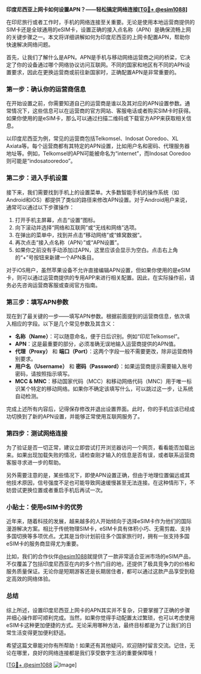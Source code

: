**印度尼西亚上网卡如何设置APN？——轻松搞定网络连接[[TG💪+ @esim1088](https://t.me/s/esim1088)]**

在印尼旅行或者工作时，手机的网络连接至关重要。无论是使用本地运营商提供的SIM卡还是全球通用的eSIM卡，设置正确的接入点名称（APN）是确保流畅上网的关键步骤之一。本文将详细讲解如何为印度尼西亚的上网卡配置APN，帮助你快速解决网络问题。

首先，让我们了解什么是APN。APN是手机与移动网络运营商之间的桥梁，它决定了你的设备通过哪个网络协议访问互联网。不同的国家和地区有不同的APN设置要求，因此在更换运营商或前往新国家时，正确配置APN是非常重要的。

### **第一步：确认你的运营商信息**
在开始设置之前，你需要知道自己的运营商是谁以及其对应的APN设置参数。通常情况下，这些信息可以在运营商的官方网站、客服电话或者购买SIM卡时获得。如果你使用的是eSIM卡，那么可以通过扫描二维码或下载官方APP来获取相关信息。

以印度尼西亚为例，常见的运营商包括Telkomsel、Indosat Ooredoo、XL Axiata等。每个运营商都有其特定的APN设置，比如用户名和密码、代理服务器地址等。例如，Telkomsel的APN可能被命名为“internet”，而Indosat Ooredoo则可能是“indosatooredoo”。

### **第二步：进入手机设置**
接下来，我们需要找到手机上的设置菜单。大多数智能手机的操作系统（如Android和iOS）都提供了类似的路径来修改APN设置。对于Android用户来说，通常可以通过以下步骤操作：

1. 打开手机主屏幕，点击“设置”图标。
2. 向下滚动并选择“网络和互联网”或“无线和网络”选项。
3. 在弹出的菜单中，找到并点击“移动网络”或“蜂窝数据”。
4. 再次点击“接入点名称（APN）”或“APN设置”。
5. 如果你之前没有手动添加过APN，这里应该会显示为空白。点击右上角的“+”号按钮来新建一个APN条目。

对于iOS用户，虽然苹果设备不允许直接编辑APN设置，但如果你使用的是eSIM卡，则可以通过运营商提供的专用APP来进行相关配置。因此，在实际操作前，请务必先咨询运营商客服或查阅官方指南。

### **第三步：填写APN参数**
现在到了最关键的一步——填写APN参数。根据前面提到的运营商信息，依次填入相应的字段。以下是几个常见参数及其含义：

- **名称（Name）**：可以随意命名，便于日后识别。例如“印尼Telkomsel”。
- **APN**：这是最重要的部分，必须准确无误地输入运营商提供的APN值。
- **代理（Proxy）** 和 **端口（Port）**：这两个字段一般不需要更改，除非运营商特别要求。
- **用户名（Username）** 和 **密码（Password）**：如果运营商提示需要输入账号密码，请按照指示填写。
- **MCC & MNC**：移动国家代码（MCC）和移动网络代码（MNC）用于唯一标识某个特定的移动网络。如果你不确定该填写什么，可以跳过这一步，让系统自动检测。

完成上述所有内容后，记得保存修改并退出设置界面。此时，你的手机应该已经成功切换到了新的APN设置，并能够正常使用互联网服务了。

### **第四步：测试网络连接**
为了验证是否一切正常，建议立即尝试打开浏览器访问一个网页，看看能否加载出来。如果出现加载失败的情况，请检查刚才输入的信息是否有误，或者联系运营商客服寻求进一步的帮助。

另外需要注意的是，某些情况下，即使APN设置正确，但由于地理位置偏远或其他技术原因，信号强度不足也可能导致网速缓慢甚至无法连接。在这种情形下，不妨尝试更换位置或者重启手机后再试一次。

### **小贴士：使用eSIM卡的优势**
近年来，随着科技的发展，越来越多的人开始倾向于选择eSIM卡作为他们的国际漫游解决方案。相比于传统物理SIM卡，eSIM卡具有体积小巧、无需剪裁、支持多国切换等多项优点。尤其是当你计划前往多个国家旅行时，拥有一张支持多国eSIM卡的服务商显得尤为重要。

比如，我们的合作伙伴[@esim1088](https://t.me/s/esim1088)就提供了一款非常适合亚洲市场的eSIM产品，不仅覆盖了包括印度尼西亚在内的多个热门目的地，还提供了极具竞争力的价格和服务质量保证。无论你是短期游客还是长期居住者，都可以通过这款产品享受到稳定高效的网络体验。

### **总结**
综上所述，设置印度尼西亚上网卡的APN其实并不复杂，只要掌握了正确的步骤并细心操作即可顺利完成。当然，如果你觉得手动配置太过繁琐，也可以考虑使用eSIM卡这种更加便捷的方式。无论采用哪种方法，最终目标都是为了让我们的日常生活变得更加便利舒适。

希望这篇文章能对你有所帮助！如果还有其他疑问，欢迎随时留言交流。记住，无论在哪里，良好的网络连接都是我们享受数字生活的重要保障哦！

[[TG💪+ @esim1088](https://t.me/s/esim1088) ![Image](https://i.postimg.cc/4NQfJmqS/Snipaste-2025-05-13-00-14-12.png)]
